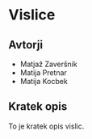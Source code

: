 # Vislice

## Avtorji

* Matjaž Zaveršnik
* Matija Pretnar
* Matija Kocbek 

## Kratek opis

To je kratek opis vislic. 